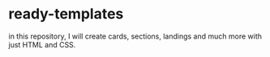 # ready-templates
in this repository, I will create cards, sections, landings and much more with just HTML and CSS.
